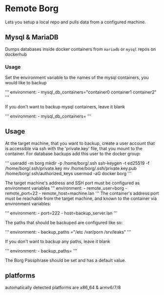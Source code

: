 # Remote Borg

Lets you setup a local repo and pulls data from a configured machine.

## Mysql & MariaDB

Dumps databases inside docker containers from `mariadb` or `mysql` repos on dockerhub

### Usage

Set the environment variable to the names of the mysql containers, you would like to backup

'''
    environment:
      - mysql_db_containers="container0 container1 container2"
'''

If you don't want to backup mysql containers, leave it blank

'''
    environment:
      - mysql_db_containers=
'''

## Usage

At the target machine, that you want to backup, create a user account that is accessible via ssh with the 'private.key' file, that you mount to the container. For database backups add this user to the docker group:

'''
useradd -m borg
mkdir -p /home/borg/.ssh
ssh-keygen -t ed25519 -f /home/borg/.ssh/private.key
mv /home/borg/.ssh/private.key.pub /home/borg/.ssh/authorized_keys
usermod -aG docker borg
'''

The target machine's address and SSH port must be configured as environment variables
'''
    environment:
      - remote_user=borg
      - remote_port=22
      - remote_host=machine.lan
'''
The container's address:port must be reachable from the target machine, and known to the container via environment variables:

'''
    environment:
      - port=222
      - host=backup_server.lan
'''

The paths that should be backuped are configured like so:


'''
    environment:
      - backup_paths ="/etc /var/porn /srv/leaks"
'''

If you don't want to backup any paths, leave it blank

'''
    environment:
      - backup_paths=
'''

The Borg Passphrase should be set and has a default value.

## platforms

automatically detected platforms are x86_64 & armv6/7/8
